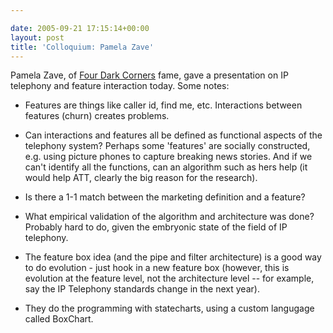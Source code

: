 ```yaml
---

date: 2005-09-21 17:15:14+00:00
layout: post
title: 'Colloquium: Pamela Zave'
---
```


Pamela Zave, of [Four Dark Corners](http://www.citeulike.org/user/neilernst/article/120111) fame, gave a presentation on IP telephony and feature interaction today.  Some notes:



	
  * Features are things like caller id, find me, etc.  Interactions between features (churn) creates problems.

	
  * Can interactions and features all be defined as functional aspects of the telephony system?  Perhaps some 'features' are socially constructed, e.g. using picture phones to capture breaking news stories.  And if we can't identify all the functions, can an algorithm such as hers help (it would help ATT, clearly the big reason for the research).

	
  * Is there a 1-1 match between the marketing definition and a feature?

	
  * What empirical validation of the algorithm and architecture was done?  Probably hard to do, given the embryonic state of the field of IP telephony.

	
  * The feature box idea (and the pipe and filter architecture) is a good way to do evolution - just hook in a new feature box (however, this is evolution at the feature level, not the architecture level -- for example, say the IP Telephony standards change in the next year).

	
  * They do the programming with statecharts, using a custom langugage called BoxChart.


